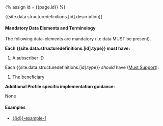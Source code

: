
{% assign id = {{page.id}} %}


{{site.data.structuredefinitions.[id].description}}

#### Mandatory Data Elements and Terminology

The following data-elements are mandatory (i.e data MUST be present).

**Each {{site.data.structuredefinitions.[id].type}} must have:**

1. A subscriber ID

Each {{site.data.structuredefinitions.[id].type}} *should* have ([Must Support]({{site.data.fhir.qicore}}/index.html#must-support)):

1. The beneficiary


**Additional Profile specific implementation guidance:**

None

#### Examples

- [{{id}}-example-1](todo.html)
